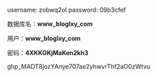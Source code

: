 username: zobwq2ol
password: 09b3cfef





数据库名：**www_bloglxy_com**

用户：**www_bloglxy_com**

密码：**4XKKGKjMaKen2kh3**

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
